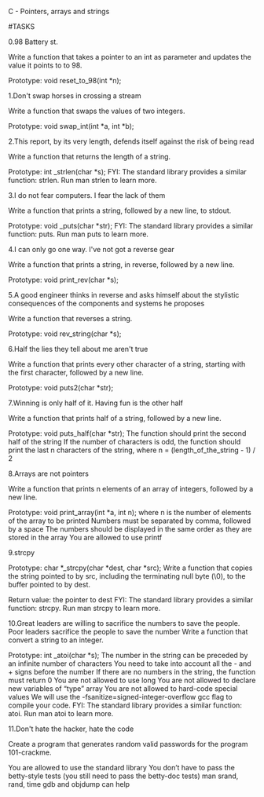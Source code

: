C - Pointers, arrays and strings

#TASKS

0.98 Battery st.

Write a function that takes a pointer to an int as parameter and updates the value it points to to 98.

Prototype: void reset_to_98(int *n);

1.Don't swap horses in crossing a stream

Write a function that swaps the values of two integers.

Prototype: void swap_int(int *a, int *b);

2.This report, by its very length, defends itself against the risk of being read

Write a function that returns the length of a string.

Prototype: int _strlen(char *s); FYI: The standard library provides a similar function: strlen. Run man strlen to learn more.

3.I do not fear computers. I fear the lack of them

Write a function that prints a string, followed by a new line, to stdout.

Prototype: void _puts(char *str); FYI: The standard library provides a similar function: puts. Run man puts to learn more.

4.I can only go one way. I've not got a reverse gear

Write a function that prints a string, in reverse, followed by a new line.

Prototype: void print_rev(char *s);

5.A good engineer thinks in reverse and asks himself about the stylistic consequences of the components and systems he proposes

Write a function that reverses a string.

Prototype: void rev_string(char *s);

6.Half the lies they tell about me aren't true

Write a function that prints every other character of a string, starting with the first character, followed by a new line.

Prototype: void puts2(char *str);

7.Winning is only half of it. Having fun is the other half

Write a function that prints half of a string, followed by a new line.

Prototype: void puts_half(char *str); The function should print the second half of the string If the number of characters is odd, the function should print the last n characters of the string, where n = (length_of_the_string - 1) / 2

8.Arrays are not pointers

Write a function that prints n elements of an array of integers, followed by a new line.

Prototype: void print_array(int *a, int n); where n is the number of elements of the array to be printed Numbers must be separated by comma, followed by a space The numbers should be displayed in the same order as they are stored in the array You are allowed to use printf

9.strcpy

Prototype: char *_strcpy(char *dest, char *src); Write a function that copies the string pointed to by src, including the terminating null byte (\0), to the buffer pointed to by dest.

Return value: the pointer to dest FYI: The standard library provides a similar function: strcpy. Run man strcpy to learn more.

10.Great leaders are willing to sacrifice the numbers to save the people. Poor leaders sacrifice the people to save the number Write a function that convert a string to an integer.

Prototype: int _atoi(char *s); The number in the string can be preceded by an infinite number of characters You need to take into account all the - and + signs before the number If there are no numbers in the string, the function must return 0 You are not allowed to use long You are not allowed to declare new variables of “type” array You are not allowed to hard-code special values We will use the -fsanitize=signed-integer-overflow gcc flag to compile your code. FYI: The standard library provides a similar function: atoi. Run man atoi to learn more.

11.Don't hate the hacker, hate the code

Create a program that generates random valid passwords for the program 101-crackme.

You are allowed to use the standard library You don’t have to pass the betty-style tests (you still need to pass the betty-doc tests) man srand, rand, time gdb and objdump can help

